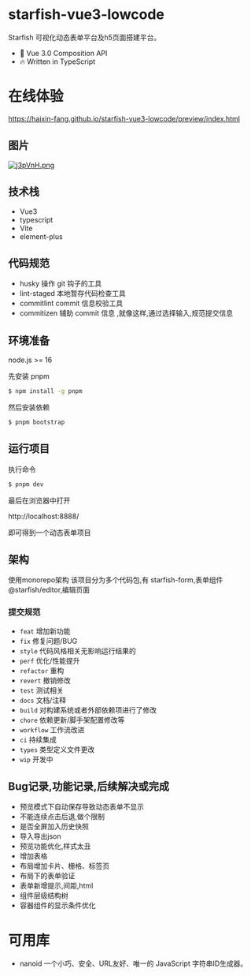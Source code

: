 # starfish-vue3-lowcode
Starfish 可视化动态表单平台及h5页面搭建平台。

* 💪 Vue 3.0 Composition API
* 🔥 Written in TypeScript

# 在线体验

https://haixin-fang.github.io/starfish-vue3-lowcode/preview/index.html

## 图片
[![j3pVnH.png](https://s1.ax1x.com/2022/07/02/j3pVnH.png)](https://imgtu.com/i/j3pVnH)

## 技术栈

- Vue3
- typescript
- Vite
- element-plus



## 代码规范
- husky
操作 git 钩子的工具
- lint-staged
本地暂存代码检查工具
- commitlint
commit 信息校验工具
- commitizen
辅助 commit 信息 ,就像这样,通过选择输入,规范提交信息
## 环境准备

node.js >= 16

先安装 pnpm

```bash
$ npm install -g pnpm
```

然后安装依赖

```bash
$ pnpm bootstrap
```

## 运行项目

执行命令

```bash
$ pnpm dev
```

最后在浏览器中打开

http://localhost:8888/

即可得到一个动态表单项目

## 架构

使用monorepo架构
该项目分为多个代码包,有
starfish-form,表单组件
@starfish/editor,编辑页面


### 提交规范

- `feat` 增加新功能
- `fix` 修复问题/BUG
- `style` 代码风格相关无影响运行结果的
- `perf` 优化/性能提升
- `refactor` 重构
- `revert` 撤销修改
- `test` 测试相关
- `docs` 文档/注释
- `build` 对构建系统或者外部依赖项进行了修改
- `chore` 依赖更新/脚手架配置修改等
- `workflow` 工作流改进
- `ci` 持续集成
- `types` 类型定义文件更改
- `wip` 开发中


## Bug记录,功能记录,后续解决或完成

- 预览模式下自动保存导致动态表单不显示
- 不能连续点击后退,做个限制
- 是否全屏加入历史快照
- 导入导出json
- 预览功能优化,样式太丑
- 增加表格
- 布局增加卡片、栅格、标签页
- 布局下的表单验证
- 表单新增提示,间距,html
- 组件层级结构树
- 容器组件的显示条件优化


# 可用库
- nanoid 一个小巧、安全、URL友好、唯一的 JavaScript 字符串ID生成器。